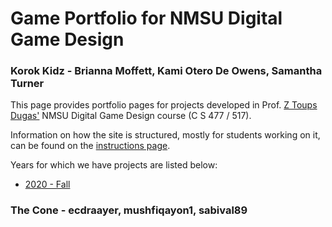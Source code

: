 # Game Portfolio for NMSU Digital Game Design
### Korok Kidz - Brianna Moffett, Kami Otero De Owens, Samantha Turner

This page provides portfolio pages for projects developed in Prof. [Z Toups Dugas'](https://pixl.nmsu.edu/people/z) NMSU Digital Game Design course (C S 477 / 517). 

Information on how the site is structured, mostly for students working on it, can be found on the [instructions page](instructions.md). 

Years for which we have projects are listed below:

* [2020 - Fall](/2020-3/index.md)

### The Cone - ecdraayer, mushfiqayon1, sabival89